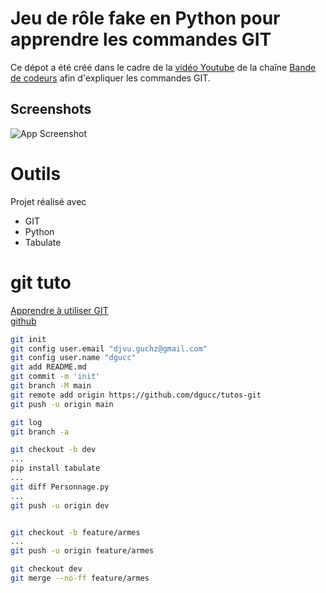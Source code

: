 
# Jeu de rôle fake en Python pour apprendre les commandes GIT

Ce dépot a été créé dans le cadre de la [vidéo Youtube](https://youtu.be/A5_kJps4qjc) de la chaîne [Bande de codeurs](https://www.youtube.com/@bandedecodeurs) afin d'expliquer les commandes GIT.



## Screenshots

![App Screenshot](https://img.freepik.com/free-vector/black-spooky-castle-flying-dragon-canyon-with-mountains-forest-cartoon-fantasy-illustration-with-medieval-palace-with-towers-creepy-beast-with-wings-rocks-pine-trees_107791-4592.jpg?w=1380&t=st=1700129693~exp=1700130293~hmac=42db732dcc4835c402a6bf65bed2b1a7d879dcc28984d7b63437060747e30a9d)



# Outils

Projet réalisé avec 
- GIT
- Python
- Tabulate


# git tuto

[Apprendre à utiliser GIT](https://www.youtube.com/watch?v=A5_kJps4qjc)  
[github](https://github.com/bandeDeCodeurs/bdc_rpg)  

```bash
git init
git config user.email "djvu.guchz@gmail.com"
git config user.name "dgucc"
git add README.md
git commit -m 'init'
git branch -M main
git remote add origin https://github.com/dgucc/tutos-git
git push -u origin main

git log
git branch -a

git checkout -b dev
...
pip install tabulate
...
git diff Personnage.py
...
git push -u origin dev


git checkout -b feature/armes
...
git push -u origin feature/armes

git checkout dev
git merge --no-ff feature/armes

```